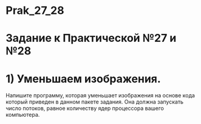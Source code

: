 # Prak_27_28
# Задание к Практической №27 и №28

# 1) Уменьшаем изображения.

Напишите программу, которая уменьшает изображения на основе кода который приведен в данном пакете задания.
Она должна запускать число потоков, равное количеству ядер процессора вашего компьютера.

